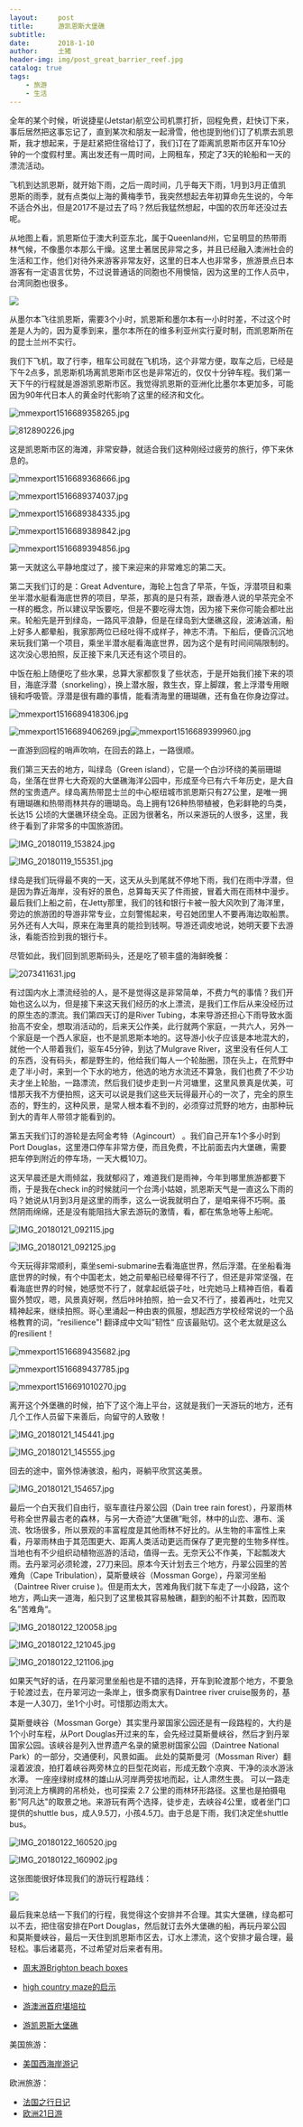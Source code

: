 ```yaml
---
layout:     post
title:      游凯恩斯大堡礁
subtitle:   
date:       2018-1-10
author:     土猪
header-img: img/post_great_barrier_reef.jpg
catalog: true
tags:
    - 旅游
    - 生活
---
```




全年的某个时候，听说捷星(Jetstar)航空公司机票打折，回程免费，赶快订下来，事后居然把这事忘记了，直到某次和朋友一起滑雪，他也提到他们订了机票去凯恩斯，我才想起来，于是赶紧把住宿给订了，我们订在了距离凯恩斯市区开车10分钟的一个度假村里。离出发还有一周时间，上网租车，预定了3天的轮船和一天的漂流活动。



飞机到达凯恩斯，就开始下雨，之后一周时间，几乎每天下雨，1月到3月正值凯恩斯的雨季，就有点类似上海的黄梅季节，我突然想起去年初算命先生说的，今年不适合外出，但是2017不是过去了吗？然后我猛然想起，中国的农历年还没过去呢。





从地图上看，凯恩斯位于澳大利亚东北，属于Queenland州，它呈明显的热带雨林气候，不像墨尔本那么干燥。这里土著居民非常之多，并且已经融入澳洲社会的生活和工作，他们对待外来游客非常友好，这里的日本人也非常多，旅游景点日本游客有一定语言优势，不过说普通话的同胞也不用懊恼，因为这里的工作人员中，台湾同胞也很多。

![](https://steemitimages.com/DQmZ8EczZd6PNFSQAEyjNq9sCpNrMLaiEnBpEx99sHt5yfZ/image.png)



从墨尔本飞往凯恩斯，需要3个小时，凯恩斯和墨尔本有一小时时差，不过这个时差是人为的，因为夏季到来，墨尔本所在的维多利亚州实行夏时制，而凯恩斯所在的昆士兰州不实行。



我们下飞机，取了行李，租车公司就在飞机场，这个非常方便，取车之后，已经是下午2点多，凯恩斯机场离凯恩斯市区也是非常近的，仅仅十分钟车程。我们第一天下午的行程就是游游凯恩斯市区。我觉得凯恩斯的亚洲化比墨尔本更加多，可能因为90年代日本人的黄金时代影响了这里的经济和文化。



![mmexport1516689358265.jpg](https://steemitimages.com/DQmYzigr87mh5p9R85Eg1iEmWuvydQfyX8cyTyMPomkKy6m/mmexport1516689358265.jpg)

![812890226.jpg](https://steemitimages.com/DQmeZa1yZN2DjM77yveZroWqQoeB4oGm1PmzV1iWDn1RfDx/812890226.jpg)



这是凯恩斯市区的海滩，非常安静，就适合我们这种刚经过疲劳的旅行，停下来休息的。

![mmexport1516689368666.jpg](https://steemitimages.com/DQmU5f8hrLtPVaurmfhPCucxomJd2F3s5frt4EJUGiZ2Two/mmexport1516689368666.jpg)



![mmexport1516689374037.jpg](https://steemitimages.com/DQmNd2uNTAB2dAppanRdcY9MLh86nJWsUdNUTyGNGw7AAyH/mmexport1516689374037.jpg)

![mmexport1516689384335.jpg](https://steemitimages.com/DQmYKA1kwkQQmKeLVrVYsz3D35av9NnPRugSDDXP9j3XQFu/mmexport1516689384335.jpg)


![mmexport1516689389842.jpg](https://steemitimages.com/DQmRiiNHMJY7KjDXhe7c3EFfFQj7Et7bUqcLrXJx5YLgoJZ/mmexport1516689389842.jpg)

![mmexport1516689394856.jpg](https://steemitimages.com/DQmRwWkkkQTLhkQpu6PWxQDAVoW9vkmmBQsnxjPeBvCJrFy/mmexport1516689394856.jpg)



第一天就这么平静地度过了，接下来迎来的非常难忘的第二天。



第二天我们订的是：Great Adventure，海轮上包含了早茶，午饭，浮潜项目和乘坐半潜水艇看海底世界的项目，早茶，那真的是只有茶，跟香港人说的早茶完全不一样的概念，所以建议早饭要吃，但是不要吃得太饱，因为接下来你可能会都吐出来。轮船先是开到绿岛，一路风平浪静，但是在绿岛到大堡礁这段，波涛汹涌，船上好多人都晕船，我家那两位已经吐得不成样子，神志不清。下船后，便昏沉沉地来玩我们第一个项目，乘坐半潜水艇看海底世界，因为这个是有时间间隔限制的。这次没心思拍照，反正接下来几天还有这个项目的。



中饭在船上随便吃了些水果，总算大家都恢复了些状态，于是开始我们接下来的项目，海底浮潜（snorkeling），换上潜水服，救生衣，穿上脚蹼，套上浮潜专用眼镜和呼吸管。浮潜是很有趣的事情，能看清海里的珊瑚礁，还有鱼在你身边穿过。

![mmexport1516689418306.jpg](https://steemitimages.com/DQmaKiF7JLwniKmJh4krGX1KSu8RMm77cWCHwsjyeQLvDhK/mmexport1516689418306.jpg)

![mmexport1516689406269.jpg](https://steemitimages.com/DQmYhtbxRgZdu5QenqRjQr4abnU2px1gnrEFYWvtg6GQtMk/mmexport1516689406269.jpg)![mmexport1516689399960.jpg](https://steemitimages.com/DQme2qRGZCFdGz37qM8jMBWiCj6qsSnDEgyGGn4t25YVmcy/mmexport1516689399960.jpg)



一直游到回程的哨声吹响，在回去的路上，一路很顺。



我们第三天去的地方，叫绿岛（Green island），它是一个白沙环绕的美丽珊瑚岛，坐落在世界七大奇观的大堡礁海洋公园中，形成至今已有六千年历史，是大自然的宝贵遗产。绿岛离热带昆士兰的中心枢纽城市凯恩斯只有27公里，是唯一拥有珊瑚礁和热带雨林共存的珊瑚岛。岛上拥有126种热带植被，色彩鲜艳的鸟类，长达15 公顷的大堡礁环绕全岛。正因为很著名，所以来游玩的人很多，这里，我终于看到了非常多的中国旅游团。

![IMG_20180119_153824.jpg](https://steemitimages.com/DQmUzZ7Es6f1nC6o2xgffUBF2kUZQDb2RjtAm3DAuxwEHAN/IMG_20180119_153824.jpg)

![IMG_20180119_155351.jpg](https://steemitimages.com/DQmcmuCP44cdpwBucaYzAytqHZ2xtA7QPaVTqK6WpdHYAJj/IMG_20180119_155351.jpg)

绿岛是我们玩得最不爽的一天，这天从头到尾就不停地下雨，我们在雨中浮潜，但是因为靠近海岸，没有好的景色，总算每天买了件雨披，冒着大雨在雨林中漫步。最后我们上船之前，在Jetty那里，我们的钱和银行卡被一股大风吹到了海洋里，旁边的旅游团的导游非常专业，立刻警惕起来，号召她团里人不要再海边取船票。另外还有人大叫，原来在海里真的能捡到钱啊。导游还调皮地说，她明天要下去游泳，看能否捡到我的银行卡。



尽管如此，我们回到凯恩斯码头，还是吃了顿丰盛的海鲜晚餐：

![2073411631.jpg](https://steemitimages.com/DQmPstxwSfRgjRxfqcm2LULzBvs7FLJYc4vudV4zLHFeUBX/2073411631.jpg)



有过国内水上漂流经验的人，是不是觉得这是非常简单，不费力气的事情？我们开始也这么以为，但是接下来这天我们经历的水上漂流，是我们工作后从来没经历过的原生态的漂流。我们第四天订的是River Tubing，本来导游还担心下雨导致水面抬高不安全，想取消活动的，后来天公作美，此行就两个家庭，一共六人，另外一个家庭是一个西人家庭，也不是凯恩斯本地的。这导游小伙子应该是本地混大的，就他一个人带着我们，驱车45分钟，到达了Mulgrave River，这里没有任何人工的东西，没有码头，都是野生的，他给我们每人一个轮胎圈，顶在头上，在荒野中走了半小时，来到一个下水的地方，他选的地方水流还不算急，我们也费了不少功夫才坐上轮胎，一路漂流，然后我们徒步走到一片河塘里，这里风景真是优美，可惜那天我不方便拍照，这天可以说是我们这些天玩得最开心的一次了，完全的原生态的，野生的，这种风景，是常人根本看不到的，必须穿过荒野的地方，由那种玩到大的青年人带领才能看到的。



第五天我们订的游轮是去阿金考特（Agincourt） 。我们自己开车1个多小时到Port Douglas，这里港口停车非常方便，而且免费，不比前面去内大堡礁，需要把车停到附近的停车场，一天大概10刀。



这天早晨还是大雨倾盆，我就郁闷了，难道我们是雨神，今年到哪里旅游都要下雨，于是我在check in的时候就问一个台湾小姑娘，凯恩斯天气是一直这么下雨的吗？她说从1月到3月是这里的雨季，这么一说我就明白了，是咱来得不巧啊。虽然阴雨绵绵，还是没有能阻挡大家去游玩的激情，看，都在焦急地等上船呢。



![IMG_20180121_092115.jpg](https://steemitimages.com/DQmcKLNx4a1ihSYJA5oVqjTaH2Qu9mw53foSNiGCMy1bfJg/IMG_20180121_092115.jpg)

![IMG_20180121_092125.jpg](https://steemitimages.com/DQmetAbcZ7kXu69H2NHvGzTV2susyXXHvkh8SMpgA7Dvy1E/IMG_20180121_092125.jpg)



今天玩得非常顺利，乘坐semi-submarine去看海底世界，然后浮潜。在坐船看海底世界的时候，有个中国老太，她之前晕船已经晕得不行了，但还是非常坚强，在看海底世界的时候，她感觉不行了，就拿起纸袋子吐，吐完她马上精神百倍，看着窗外赞叹，嗯，风景真好啊，然后咔咔拍照，拍一会又不行了，接着再吐，吐完又精神起来，继续拍照。哥心里涌起一种由衷的佩服，想起西方学校经常说的一个品格教育的词，“resilience"!  翻译成中文叫”韧性“ 应该最贴切。这个老太就是这么的resilient！



![mmexport1516689435682.jpg](https://steemitimages.com/DQmQiQJxjpP5aootnmi8YbVJtHBqJ2TzK85zzTUzv6cyFxV/mmexport1516689435682.jpg)

![mmexport1516689437785.jpg](https://steemitimages.com/DQmWq2ZUJQaESbeNQ66UrHtjqUJTtkfMwdT4twksvthooU3/mmexport1516689437785.jpg)

![mmexport1516691010270.jpg](https://steemitimages.com/DQmWq2ZUJQaESbeNQ66UrHtjqUJTtkfMwdT4twksvthooU3/mmexport1516691010270.jpg)

离开这个外堡礁的时候，拍下了这个海上平台，这就是我们一天游玩的地方，还有几个工作人员留下来善后，向留守的人致敬！

![IMG_20180121_145441.jpg](https://steemitimages.com/DQmVd2CCU3arx21gGjJdDi74tjdjyFrGDiDEXWCJjgicfwG/IMG_20180121_145441.jpg)

![IMG_20180121_145555.jpg](https://steemitimages.com/DQmQsv7jBAQZ1tNPygmY9DmPkatSH59QqektJKeQukc9EY9/IMG_20180121_145555.jpg)

回去的途中，窗外惊涛骇浪，船内，哥躺平欣赏这美景。

![IMG_20180121_154657.jpg](https://steemitimages.com/DQmPN3EzrRwGq4FGGoZzSHuSRV37nyCvEN81ybez7pHQqXK/IMG_20180121_154657.jpg)



最后一个白天我们自由行，驱车直往丹翠公园（Dain tree rain forest），丹翠雨林号称全世界最古老的森林，与另一大奇迹“大堡礁”毗邻，林中的山峦、瀑布、溪流、牧场很多，所以景观的丰富程度是其他雨林不好比的。从生物的丰富性上来看，丹翠雨林由于其范围更大、距离人类活动更远而保存了更完整的生物多样性。当地也有不少组织动植物巡游的活动，值得一去。无奈天公不作美，下起瓢泼大雨。去丹翠河必须轮渡，27刀来回。原本今天计划去三个地方，丹翠公园里的苦难角（Cape Tribulation），莫斯曼峡谷（Mossman Gorge），丹翠河坐船（Daintree River cruise )。但是雨太大，苦难角我们就下车走了一小段路，这个地方，两山夹一道海，船只到了这里极其容易触礁，翻到的船不计其数，因而取名”苦难角“。

![IMG_20180122_120058.jpg](https://steemitimages.com/DQmPyfAnBTFhswuRpJV6WKgB425FKry9U4HsRJLHw7CU8Gn/IMG_20180122_120058.jpg)

![IMG_20180122_121045.jpg](https://steemitimages.com/DQmf8c7w7kDUrzN6o8hHt56zBx7niegcik1UmAdA7DgagEM/IMG_20180122_121045.jpg)

![IMG_20180122_121106.jpg](https://steemitimages.com/DQmWTGAaMGpeasPMU6UECTFtvGUCfyk6FmtZLrt2ZafpjBg/IMG_20180122_121106.jpg)



如果天气好的话，在丹翠河里坐船也是不错的选择，开车到轮渡那个地方，不要急于轮渡过去，在丹翠河边一条岸上，很多商家有Daintree river cruise服务的，基本是一人30刀，坐1个小时。可惜那边雨太大。



莫斯曼峡谷（Mossman Gorge）其实里丹翠国家公园还是有一段路程的，大约是1个小时车程，从Port Douglas开过来的车，会先经过莫斯曼峡谷，然后才到丹翠国家公园。该峡谷是列入世界遗产名录的黛恩树国家公园（Daintree National Park）的一部分，交通便利，风景如画。 此处的莫斯曼河（Mossman River）翻滚着波浪，拍打着峡谷两旁林立的巨型花岗岩，形成无数个凉爽、干净的淡水游泳水潭。 一座座绿树成林的雄山从河岸两旁拔地而起，让人肃然生畏。 可以一路走到河流上方横跨的吊桥处，也可探索 2.7 公里的雨林环形路径。这里也是拍摄电影"阿凡达"的取景之地。来游玩有两个选择，徒步走，去峡谷4公里，或者坐门口提供的shuttle bus，成人9.5刀，小孩4.5刀。由于总是下雨，我们决定坐shuttle bus。

![IMG_20180122_160520.jpg](https://steemitimages.com/DQmY4bjoDmAbzMwyLWCFyE4zY58C5mAdqHEZQ3bRoo6p8E5/IMG_20180122_160520.jpg)

![IMG_20180122_160902.jpg](https://steemitimages.com/DQmdVDDuXaV6EH9D7v9fLrzCFq9rdLvgwoyoJJ4XS7TDttn/IMG_20180122_160902.jpg)



这张图能很好体现我们的游玩行程路线：

![](https://steemitimages.com/DQmWoe363SaeqV98msLUJLhZ1fLtUEmeCFDH6vwZdBZqThQ/image.png)





最后我来总结一下我们的行程，我觉得这个安排并不合理。其实大堡礁，绿岛都可以不去，把住宿安排在Port Douglas，然后就订去外大堡礁的船，再玩丹翠公园和莫斯曼峡谷，最后一天住到凯恩斯市区去，订水上漂流，这个安排才最合理，最轻松。事后诸葛亮，不过希望对后来者有用。


- [周末游Brighton beach boxes](http://livinginau.life/2018/10/11/%E5%91%A8%E6%9C%AB%E6%B8%B8Brighton-beach-boxes/)
- 
  [high country maze的启示](http://livinginau.life/2018/02/16/high-country-maze%E7%9A%84%E5%90%AF%E7%A4%BA/)

- 
  [游澳洲首府堪培拉](http://livinginau.life/2018/01/16/%E6%B8%B8%E6%BE%B3%E6%B4%B2%E9%A6%96%E5%BA%9C%E5%A0%AA%E5%9F%B9%E6%8B%89/)

- [游凯恩斯大堡礁](http://livinginau.life/2018/01/10/%E6%B8%B8%E5%87%AF%E6%81%A9%E6%96%AF%E5%A4%A7%E5%A0%A1%E7%A4%81/)


美国旅游：

- [美国西海岸游记](http://livinginau.life/2017/10/11/%E7%BE%8E%E5%9B%BD%E8%A5%BF%E6%B5%B7%E5%B2%B8%E6%B8%B8%E8%AE%B0/)


欧洲旅游：

- [法国之行日记](http://livinginau.life/2005/04/23/%E6%B3%95%E5%9B%BD%E4%B9%8B%E6%B8%B8/)
- [欧洲21日游](http://livinginau.life/2019/02/22/%E6%AC%A7%E6%B4%B221%E6%97%A5%E6%B8%B8%E5%87%86%E5%A4%87%E7%AF%87/)

